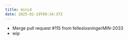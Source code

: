 ```yaml
---
title: minid
date: 2025-02-19T09:34:37Z
---
```

- Merge pull request #115 from felleslosningerMIN-2033
- wip

